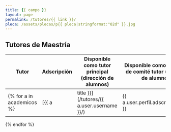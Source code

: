 ```yaml
---
title: {{ campo }}
layout: page
permalink: /tutores/{{ link }}/
pleca: /assets/plecas/p{{ pleca|stringformat:"02d" }}.jpg
---
```


## Tutores de Maestría 

| Tutor | Adscripción |Disponible como tutor principal (dirección de alumnos) | Disponible como miembro de comité tutor (asesoría de alumnos) |
|-------|-------------|-------------------------------------------|---------------------------------------------------------------|
{% for a in academicos %}| [{{ a|title }}](/tutores/{{ a.user.username }}/) | {{ a.user.perfil.adscripcion.first }} | {% if a.disponible_tutor %}&#10004;{% endif %} | {% if a.disponible_miembro %}&#10004;{% endif %} |
{% endfor %} 
